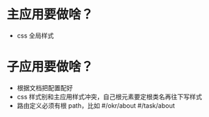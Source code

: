 # 主应用要做啥？
- css 全局样式

# 子应用要做啥？
- 根据文档把配置配好
- css 样式别和主应用样式冲突，自己根元素要定根类名再往下写样式
- 路由定义必须有根 path，比如 #/okr/about #/task/about
